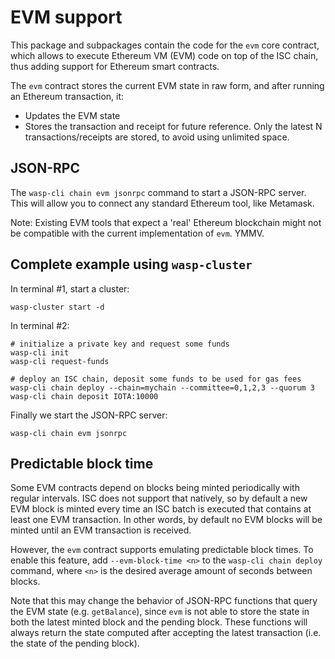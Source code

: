 # EVM support

This package and subpackages contain the code for the `evm`
core contract, which allows to execute Ethereum VM (EVM) code on top of the
ISC chain, thus adding support for Ethereum smart contracts.

The `evm` contract stores the current EVM state in raw form, and
after running an Ethereum transaction, it:

- Updates the EVM state
- Stores the transaction and receipt for future reference. Only the latest N
  transactions/receipts are stored, to avoid using unlimited space.

## JSON-RPC

The `wasp-cli chain evm jsonrpc` command to start a JSON-RPC server. This will
allow you to connect any standard Ethereum tool, like Metamask.

Note: Existing EVM tools that expect a 'real' Ethereum blockchain might not
be compatible with the current implementation of `evm`. YMMV.

## Complete example using `wasp-cluster`

In terminal #1, start a cluster:

```
wasp-cluster start -d
```

In terminal #2:

```
# initialize a private key and request some funds
wasp-cli init
wasp-cli request-funds

# deploy an ISC chain, deposit some funds to be used for gas fees
wasp-cli chain deploy --chain=mychain --committee=0,1,2,3 --quorum 3
wasp-cli chain deposit IOTA:10000
```

Finally we start the JSON-RPC server:

```
wasp-cli chain evm jsonrpc
```

## Predictable block time

Some EVM contracts depend on blocks being minted periodically with regular
intervals. ISC does not support that natively, so by default a new EVM block
is minted every time an ISC batch is executed that contains at least one EVM
transaction. In other words, by default no EVM blocks will be minted until an
EVM transaction is received.

However, the `evm` contract supports emulating predictable block times. To
enable this feature, add `--evm-block-time <n>` to the `wasp-cli chain deploy`
command, where `<n>` is the desired average amount of seconds between blocks.

Note that this may change the behavior of JSON-RPC functions that query the
EVM state (e.g. `getBalance`), since `evm` is not able to store the state
in both the latest minted block and the pending block. These functions will
always return the state computed after accepting the latest transaction (i.e.
the state of the pending block).
